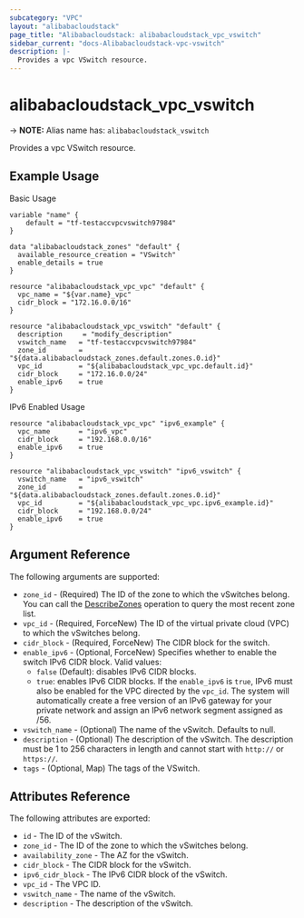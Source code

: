 ```yaml
---
subcategory: "VPC"
layout: "alibabacloudstack"
page_title: "Alibabacloudstack: alibabacloudstack_vpc_vswitch"
sidebar_current: "docs-Alibabacloudstack-vpc-vswitch"
description: |- 
  Provides a vpc VSwitch resource.
---
```


# alibabacloudstack_vpc_vswitch
-> **NOTE:** Alias name has: `alibabacloudstack_vswitch`

Provides a vpc VSwitch resource.

## Example Usage

Basic Usage

```hcl
variable "name" {
    default = "tf-testaccvpcvswitch97984"
}

data "alibabacloudstack_zones" "default" {
  available_resource_creation = "VSwitch"
  enable_details = true
}

resource "alibabacloudstack_vpc_vpc" "default" {
  vpc_name = "${var.name}_vpc"
  cidr_block = "172.16.0.0/16"
}

resource "alibabacloudstack_vpc_vswitch" "default" {
  description     = "modify_description"
  vswitch_name   = "tf-testaccvpcvswitch97984"
  zone_id        = "${data.alibabacloudstack_zones.default.zones.0.id}"
  vpc_id         = "${alibabacloudstack_vpc_vpc.default.id}"
  cidr_block     = "172.16.0.0/24"
  enable_ipv6    = true
}
```

IPv6 Enabled Usage

```hcl
resource "alibabacloudstack_vpc_vpc" "ipv6_example" {
  vpc_name       = "ipv6_vpc"
  cidr_block     = "192.168.0.0/16"
  enable_ipv6    = true
}

resource "alibabacloudstack_vpc_vswitch" "ipv6_vswitch" {
  vswitch_name   = "ipv6_vswitch"
  zone_id        = "${data.alibabacloudstack_zones.default.zones.0.id}"
  vpc_id         = "${alibabacloudstack_vpc_vpc.ipv6_example.id}"
  cidr_block     = "192.168.0.0/24"
  enable_ipv6    = true
}
```

## Argument Reference

The following arguments are supported:

* `zone_id` - (Required) The ID of the zone to which the vSwitches belong. You can call the [DescribeZones](https://www.alibabacloud.com/help/en/doc-detail/36064.html) operation to query the most recent zone list.
* `vpc_id` - (Required, ForceNew) The ID of the virtual private cloud (VPC) to which the vSwitches belong.
* `cidr_block` - (Required, ForceNew) The CIDR block for the switch.
* `enable_ipv6` - (Optional, ForceNew) Specifies whether to enable the switch IPv6 CIDR block. Valid values:
  * `false` (Default): disables IPv6 CIDR blocks.
  * `true`: enables IPv6 CIDR blocks. If the `enable_ipv6` is `true`, IPv6 must also be enabled for the VPC directed by the `vpc_id`. The system will automatically create a free version of an IPv6 gateway for your private network and assign an IPv6 network segment assigned as /56.
* `vswitch_name` - (Optional) The name of the vSwitch. Defaults to null.
* `description` - (Optional) The description of the vSwitch. The description must be 1 to 256 characters in length and cannot start with `http://` or `https://`.
* `tags` - (Optional, Map) The tags of the VSwitch.

## Attributes Reference

The following attributes are exported:

* `id` - The ID of the vSwitch.
* `zone_id` - The ID of the zone to which the vSwitches belong.
* `availability_zone` - The AZ for the vSwitch.
* `cidr_block` - The CIDR block for the vSwitch.
* `ipv6_cidr_block` - The IPv6 CIDR block of the vSwitch.
* `vpc_id` - The VPC ID.
* `vswitch_name` - The name of the vSwitch.
* `description` - The description of the vSwitch.
